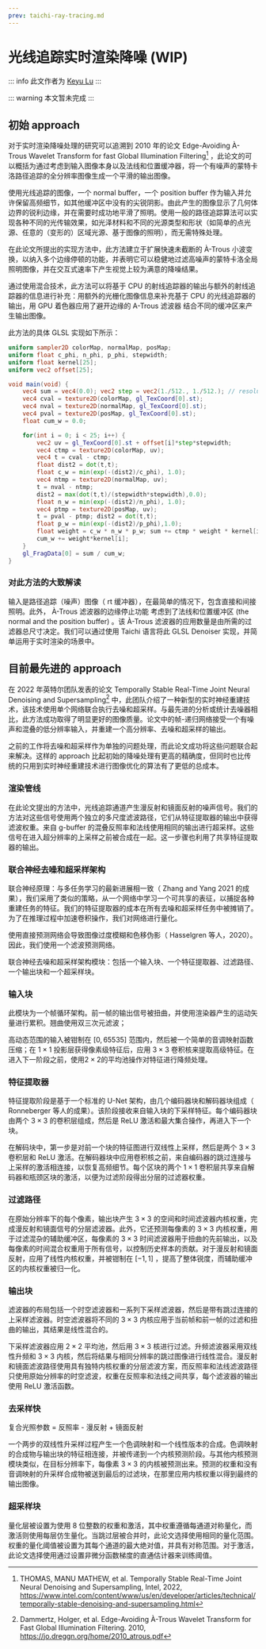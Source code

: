 ```yaml
---
prev: taichi-ray-tracing.md
---
```


# 光线追踪实时渲染降噪 (WIP)

::: info
此文作者为 [Keyu Lu](https://www.keyulureels.com/)
:::

::: warning
本文暂未完成
:::

## 初始 approach
对于实时渲染降噪处理的研究可以追溯到 2010 年的论文 Edge-Avoiding À-Trous Wavelet Transform for fast Global Illumination Filtering[^ea] ，此论文的可以概括为通过考虑到输入图像本身以及法线和位置缓冲器，将一个有噪声的蒙特卡洛路径追踪的全分辨率图像生成一个平滑的输出图像。

[^ea]: THOMAS, MANU MATHEW, et al. Temporally Stable Real-Time Joint Neural Denoising and Supersampling, Intel, 2022, https://www.intel.com/content/www/us/en/developer/articles/technical/temporally-stable-denoising-and-supersampling.html

使用光线追踪的图像，一个 normal buffer，一个 position buffer 作为输入并允许保留高频细节，如其他缓冲区中没有的尖锐阴影。由此产生的图像显示了几何体边界的锐利边缘，并在需要时成功地平滑了照明。使用一般的路径追踪算法可以实现各种不同的光传输效果，如光泽材料和不同的光源类型和形状（如简单的点光源、任意的（变形的）区域光源、基于图像的照明），而无需特殊处理。

在此论文所提出的实现方法中，此方法建立于扩展快速未截断的 À-Trous 小波变换，以纳入多个边缘停顿的功能，并表明它可以稳健地过滤高噪声的蒙特卡洛全局照明图像，并在交互式速率下产生视觉上较为满意的降噪结果。

通过使用混合技术，此方法可以将基于 CPU 的射线追踪器的输出与额外的射线追踪器的信息进行补充：用额外的光栅化图像信息来补充基于 CPU 的光线追踪器的输出，用 GPU 着色器应用了避开边缘的 A-Trous 滤波器 结合不同的缓冲区来产生输出图像。

此方法的具体 GLSL 实现如下所示：

```glsl
uniform sampler2D colorMap, normalMap, posMap;
uniform float c_phi, n_phi, p_phi, stepwidth;
uniform float kernel[25];
uniform vec2 offset[25];

void main(void) { 
    vec4 sum = vec4(0.0); vec2 step = vec2(1./512., 1./512.); // resolution 
    vec4 cval = texture2D(colorMap, gl_TexCoord[0].st); 
    vec4 nval = texture2D(normalMap, gl_TexCoord[0].st); 
    vec4 pval = texture2D(posMap, gl_TexCoord[0].st); 
    float cum_w = 0.0;

    for(int i = 0; i < 25; i++) { 
        vec2 uv = gl_TexCoord[0].st + offset[i]*step*stepwidth; 
        vec4 ctmp = texture2D(colorMap, uv); 
        vec4 t = cval - ctmp;
        float dist2 = dot(t,t); 
        float c_w = min(exp(-(dist2)/c_phi), 1.0); 
        vec4 ntmp = texture2D(normalMap, uv); 
        t = nval - ntmp; 
        dist2 = max(dot(t,t)/(stepwidth*stepwidth),0.0); 
        float n_w = min(exp(-(dist2)/n_phi), 1.0); 
        vec4 ptmp = texture2D(posMap, uv);
        t = pval - ptmp; dist2 = dot(t,t);
        float p_w = min(exp(-(dist2)/p_phi),1.0); 
        float weight = c_w * n_w * p_w; sum += ctmp * weight * kernel[i]; 
        cum_w += weight*kernel[i]; 
    }
    gl_FragData[0] = sum / cum_w; 
}
```

### 对此方法的大致解读

输入是路径追踪（噪声）图像（ rt 缓冲器），在最简单的情况下，包含直接和间接照明。此外， À-Trous 滤波器的边缘停止功能 考虑到了法线和位置缓冲区 (the normal and the position buffer) 。该 À-Trous 滤波器的应用数量是由所需的过滤器总尺寸决定。我们可以通过使用 Taichi 语言将此 GLSL Denoiser 实现，并简单运用于实时渲染的场景中。

## 目前最先进的 approach

在 2022 年英特尔团队发表的论文 Temporally Stable Real-Time Joint Neural Denoising and Supersampling[^eb] 中，此团队介绍了一种新型的实时神经重建技术，该技术使用单个网络联合执行去噪和超采样。与最先进的分析或统计去噪器相比，此方法成功取得了明显更好的图像质量。论文中的帧-递归网络接受一个有噪声和混叠的低分辨率输入，并重建一个高分辨率、去噪和超采样的输出。

[^eb]: Dammertz, Holger, et al. Edge-Avoiding À-Trous Wavelet Transform for Fast Global Illumination Filtering. 2010, https://jo.dreggn.org/home/2010_atrous.pdf

之前的工作将去噪和超采样作为单独的问题处理，而此论文成功将这些问题联合起来解决。这样的 approach 比起初始的降噪处理有更高的精确度，但同时也比传统的只用到实时神经重建技术进行图像优化的算法有了更低的总成本。

### 渲染管线

在此论文提出的方法中，光线追踪通道产生漫反射和镜面反射的噪声信号。我们的方法对这些信号使用两个独立的多尺度滤波路径，它们从特征提取器的输出中获得滤波权重。来自 g-buffer 的混叠反照率和法线使用相同的输出进行超采样。这些信号在进入超分辨率的上采样之前被合成在一起。这一步骤也利用了共享特征提取器的输出。

### 联合神经去噪和超采样架构

联合神经原理：与多任务学习的最新进展相一致（ Zhang and Yang 2021 的成果），我们采用了类似的策略，从一个网络中学习一个可共享的表征，以捕捉各种重建任务的特征。我们的特征提取器的成本在所有去噪和超采样任务中被摊销了。为了在推理过程中加速卷积操作，我们对网络进行量化。

使用直接预测网络会导致图像过度模糊和色移伪影（ Hasselgren 等人，2020）。因此，我们使用一个滤波预测网络。

联合神经去噪和超采样架构模块：包括一个输入块、一个特征提取器、过滤路径、一个输出块和一个超采样块。

### 输入块

此模块为一个帧循环架构。前一帧的输出信号被扭曲，并使用渲染器产生的运动矢量进行累积。翘曲使用双三次元滤波；

高动态范围的输入被钳制在 $[0, 65535]$ 范围内，然后被一个简单的音调映射函数压缩；在 $1\times1$ 投影层获得像素级特征后，应用 $3\times3$ 卷积核来提取高级特征。在进入下一阶段之前，使用$2\times2$的平均池操作对特征进行降频处理。

### 特征提取器

特征提取阶段是基于一个标准的 U-Net 架构，由几个编码器块和解码器块组成（ Ronneberger 等人的成果）。该阶段接收来自输入块的下采样特征。每个编码器块由两个 $3\times3$ 的卷积层组成，然后是 ReLU 激活和最大集合操作，再进入下一个块。

在解码块中，第一步是对前一个块的特征图进行双线性上采样，然后是两个 $3\times3$ 卷积层和 ReLU 激活。在解码器块中应用卷积核之前，来自编码器的跳过连接与上采样的激活相连接，以恢复高频细节。每个区块的两个 $1\times1$ 卷积层共享来自解码器和瓶颈区块的激活，以便为过滤阶段得出分层的过滤器权重。

### 过滤路径

在原始分辨率下的每个像素，输出块产生 $3\times3$ 的空间和时间滤波器内核权重，完成漫反射和镜面信号的分层滤波器。此外，它还预测每像素的 $3\times3$ 内核权重，用于过滤混杂的辅助缓冲区，每像素的 $3\times3$ 时间滤波器用于扭曲的先前输出，以及每像素的时间混合权重用于所有信号，以控制历史样本的贡献。对于漫反射和镜面反射，应用了线性内核权重，并被钳制在 $[-1, 1]$ ，提高了整体锐度，而辅助缓冲区的内核权重被归一化。


### 输出块

滤波器的布局包括一个时空滤波器和一系列下采样滤波器，然后是带有跳过连接的上采样滤波器。时空滤波器将不同的 $3\times3$ 内核应用于当前帧和前一帧的过滤和扭曲的输出，其结果是线性混合的。

下采样滤波器应用 $2\times2$ 平均池，然后用 $3\times3$ 核进行过滤。升频滤波器采用双线性升频和 $3\times3$ 内核，然后将结果与相同分辨率的跳过图像进行线性混合。漫反射和镜面滤波路径使用具有独特内核权重的分层滤波方案，而反照率和法线滤波路径只使用原始分辨率的时空滤波，权重在反照率和法线之间共享，每个滤波器的输出使用 ReLU 激活函数。

### 去采样快

复合光照参数 = 反照率 - 漫反射 + 镜面反射

一个两步的双线性升采样过程产生一个色调映射和一个线性版本的合成。色调映射的合成物与输出块的特征相连接，并被传递到一个内核预测阶段。与其他内核预测模块类似，在目标分辨率下，每像素 $3\times3$ 的内核被预测出来。预测的权重和没有音调映射的升采样合成物被送到最后的过滤块，在那里应用内核权重以得到最终的输出图像。

### 超采样块

量化层被设置为使用 8 位整数的权重和激活，其中权重遵循每通道对称量化，而激活则使用每层仿生量化。当跳过层被合并时，此论文选择使用相同的量化范围。权重的量化阈值被设置为其每个通道的最大绝对值，并具有对称范围。对于激活，此论文选择使用通过设置非微分函数梯度的直通估计器来训练阈值。